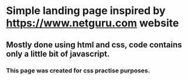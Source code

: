 # Simple landing page inspired by https://www.netguru.com website
## Mostly done using html and css, code contains only a little bit of javascript. 
### This page was created for css practise purposes.
